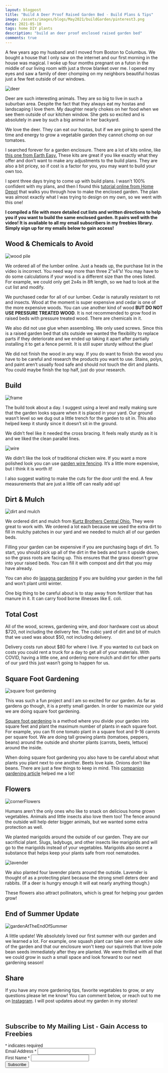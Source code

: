 ```yaml
---
layout: blogpost
title: "Build A Deer Proof Raised Garden Bed - Build Plans & Tips"
image: /assets/images/blogs/May2021/buildGarden/pinterest3.png
date: 2021-05-10
tags: home DIY plants
description: "build an deer proof enclosed raised garden bed"
comments: true
---
```


A few years ago my husband and I moved from Boston to Columbus. We bought a house that I only saw on the internet and our first morning in the house was magical. I woke up four months pregnant on a futon in the middle of our living room with just a throw blanket over me. I opened my eyes and saw a family of deer chomping on my neighbors beautiful hostas just a few feet outside of our windows. 

![deer](/assets/images/blogs/May2021/buildGarden/deer.jpg)

Deer are such interesting animals. They are so big to live in such a suburban area. Despite the fact that they always eat my hostas and landscaping I love them. My daughter nearly chokes on her food when we see them outside of our kitchen window. She gets so excited and is absolutely in awe by such a big animal in her backyard.

We love the deer. They can eat our hostas, but if we are going to spend the time and energy to grow a vegetable garden they cannot chomp on our tomatoes.

I searched forever for a garden enclosure. There are a lot of kits online, like [this one from Earth Easy.](https://eartheasy.com/deer-proof-cedar-complete-raised-garden-bed-kit-8-x-8-x-20/?sku=RB88-RB88DFO&gclid=CjwKCAjwkN6EBhBNEiwADVfya_wBB5745OxuUoCTttElc8cFjdaSBTK3289srzBLSDIDd9r7_f4nOhoCaV4QAvD_BwE) These kits are great if you like exactly what they offer and don’t want to make any adjustments to the build plans. They are also a bit pricey, so if cost is a factor for you, you may want to build your own too.

I spent three days trying to come up with build plans. I wasn’t 100% confident with my plans, and then I found this [tutorial online from Home Depot](https://www.homedepot.com/c/ah/how-to-build-a-garden-enclosure/9ba683603be9fa5395fab906c283378) that walks you through how to make the enclosed garden. The plan was almost exactly what I was trying to design on my own, so we went with this one!

**I compiled a file with more detailed cut lists and written directions to help you if you want to build the same enclosed garden. It pairs well with the video! It is available to all my email subscribers in my freebies library. Simply sign up for my emails below to gain access!**

## Wood & Chemicals to Avoid

![wood pile](/assets/images/blogs/May2021/buildGarden/wood.jpg)

We ordered all of the lumber online. Just a heads up, the purchase list in the video is incorrect. You need way more than three 2”x4”s! You may have to do some calculations if your wood is a different size than the ones listed. For example, we could only get 2x4s in 8ft length, so we had to look at the cut list and modify.

We purchased cedar for all of our lumber. Cedar is naturally resistant to rot and insects. Wood at the moment is super expensive and cedar is one of the more expensive woods. You can use another kind of wood **BUT DO NOT USE PRESSURE TREATED WOOD**. It is not recommended to grow food in raised beds with pressure treated wood. There are chemicals in it.

We also did not use glue when assembling. We only used screws. Since this is a raised garden bed that sits outside we wanted the flexibility to replace parts if they deteriorate and we ended up taking it apart after partially installing it to get a fence permit. It is still super sturdy without the glue!

We did not finish the wood in any way. If you do want to finish the wood you have to be careful and research the products you want to use. Stains, polys, and paint aren’t usually food safe and should not touch the dirt and plants. You could maybe finish the top half, just do your research.

## Build

![frame](/assets/images/blogs/May2021/buildGarden/frame.jpg)

The build took about a day. I suggest using a level and really making sure that the garden looks square when it is placed in your yard. Our ground wasn’t level so we dug out a little trench for the garden to sit in. This also helped keep it sturdy since it doesn’t sit in the ground.

We didn’t feel like it needed the cross bracing. It feels really sturdy as it is and we liked the clean parallel lines. 

![wire](/assets/images/blogs/May2021/buildGarden/wire.jpg)

We didn’t like the look of traditional chicken wire. If you want a more polished look you can use [garden wire fencing](https://www.lowes.com/pd/Garden-Zone-black-Steel-Welded-wire-Common-50-x-4-Actual-50-x-4/1000639123). It’s a little more expensive, but I think it is worth it!

I also suggest waiting to make the cuts for the door until the end. A few measurements that are just a little off can really add up! 

## Dirt & Mulch

![dirt and mulch](/assets/images/blogs/May2021/buildGarden/dirtMulch.jpg)

We ordered dirt and mulch from [Kurtz Brothers Central Ohio.](https://www.kbcolumbus.com/product/growers/) They were great to work with. We ordered a lot each because we used the extra dirt to fill in mulchy patches in our yard and we needed to mulch all of our garden beds.

Filling your garden can be expensive if you are purchasing bags of dirt. To start, you should pick up all of the dirt in the beds and turn it upside down, so the grass roots are facing up. This ensures that the grass doesn’t grow into your raised beds. You can fill it with compost and dirt that you may have already. 

You can also do [lasagna gardening](https://www.thespruce.com/how-to-make-a-lasagna-garden-2539877) if you are building your garden in the fall and won’t plant until winter. 

One big thing to be careful about is to stay away from fertilizer that has manure in it. It can carry food borne illnesses like E. coli. 

## Total Cost

All of the wood, screws, gardening wire, and door hardware cost us about $720, not including the delivery fee. The cubic yard of dirt and bit of mulch that we used was about $50, not including delivery. 

Delivery costs run about $80 for where I live. If you wanted to cut back on costs you could rent a truck for a day to get all of your materials. With COVID, having a little one, and ordering more mulch and dirt for other parts of our yard this just wasn’t going to happen for us. 

## Square Foot Gardening

![square foot gardening](/assets/images/blogs/May2021/buildGarden/bokChoy.jpg)

This was such a fun project and I am so excited for our garden. As far as gardens go though, it is a pretty small garden. In order to maximize our yield we are doing square foot gardening. 

[Square foot gardening](https://squarefootgardening.org) is a method where you divide your garden into square feet and plant the maximum number of plants in each square foot. For example, you can fit one tomato plant in a square foot and 9-16 carrots per square foot. We are doing tall growing plants (tomatoes, peppers, beans) around the outside and shorter plants (carrots, beets, lettuce) around the inside. 

When doing square foot gardening you also have to be careful about what plants you plant next to one another. Beets love kale. Onions don’t like beans. There are just a few things to keep in mind. This [companion gardening article](https://harvesttotable.com/companion_planting_in_the_vege/) helped me a lot!

## Flowers

![cornerFlowers](/assets/images/blogs/May2021/buildGarden/corner.jpg)

Humans aren’t the only ones who like to snack on delicious home grown vegetables. Animals and little insects also love them too! The fence around the outside will help deter bigger animals, but we wanted some extra protection as well.

We planted marigolds around the outside of our garden. They are our sacrificial plant. Slugs, ladybugs, and other insects like marigolds and will go to the marigolds instead of your vegetables. Marigolds also secret a substance that helps keep your plants safe from root nematodes. 

![lavender](/assets/images/blogs/May2021/buildGarden/lavenderMarigolds.jpg)

We also planted four lavender plants around the outside. Lavender is thought of as a protecting plant because the strong smell deters deer and rabbits. (If a deer is hungry enough it will eat nearly anything though.)

These flowers also attract pollinators, which is great for helping your garden grow! 

## End of Summer Update

![gardenAtTheEndOfSummer](/assets/images/blogs/May2021/buildGarden/gardenEndOfSummer.jpg)

A little update! We absolutely loved our first summer with our garden and we learned a lot. For example, one squash plant can take over an entire side of the garden and that our enclosure won't keep our squirrels that love pole bean seeds immediately after they are planted. We were thrilled with all that we could grow in such a small space and look forward to our next gardening season!

## Share

If you have any more gardening tips, favorite vegetables to grow, or any questions please let me know! You can comment below, or reach out to me on [Instagram](https://www.instagram.com/joyberrystudios/). I will post updates about my garden in my stories!





<br>

<!-- Begin Mailchimp Signup Form -->
<link href="//cdn-images.mailchimp.com/embedcode/classic-10_7.css" rel="stylesheet" type="text/css">
<style type="text/css">
    #mc_embed_signup{background:#fff; clear:left; font:14px Helvetica,Arial,sans-serif; }
    /* Add your own Mailchimp form style overrides in your site stylesheet or in this style block.
       We recommend moving this block and the preceding CSS link to the HEAD of your HTML file. */
</style>
<div id="mc_embed_signup">
<form action="https://Joyberrystudios.us1.list-manage.com/subscribe/post?u=eca5a397f2fb0d58dcb66315c&amp;id=99d28d5b5c" method="post" id="mc-embedded-subscribe-form" name="mc-embedded-subscribe-form" class="validate" target="_blank" novalidate>
    <div id="mc_embed_signup_scroll">
    <h2>Subscribe to My Mailing List - Gain Access to Freebies</h2>
<div class="indicates-required"><span class="asterisk">*</span> indicates required</div>
<div class="mc-field-group">
    <label for="mce-EMAIL">Email Address  <span class="asterisk">*</span>
</label>
    <input type="email" value="" name="EMAIL" class="required email" id="mce-EMAIL">
</div>
<div class="mc-field-group">
    <label for="mce-FNAME">First Name  <span class="asterisk">*</span>
</label>
    <input type="text" value="" name="FNAME" class="required" id="mce-FNAME">
</div>
    <div id="mce-responses" class="clear">
        <div class="response" id="mce-error-response" style="display:none"></div>
        <div class="response" id="mce-success-response" style="display:none"></div>
    </div>    <!-- real people should not fill this in and expect good things - do not remove this or risk form bot signups-->
    <div style="position: absolute; left: -5000px;" aria-hidden="true"><input type="text" name="b_eca5a397f2fb0d58dcb66315c_99d28d5b5c" tabindex="-1" value=""></div>
    <div class="clear"><input type="submit" value="Subscribe" name="subscribe" id="mc-embedded-subscribe" class="button"></div>
    </div>
</form>
</div>
<script type='text/javascript' src='//s3.amazonaws.com/downloads.mailchimp.com/js/mc-validate.js'></script><script type='text/javascript'>(function($) {window.fnames = new Array(); window.ftypes = new Array();fnames[0]='EMAIL';ftypes[0]='email';fnames[1]='FNAME';ftypes[1]='text';fnames[2]='LNAME';ftypes[2]='text';fnames[3]='ADDRESS';ftypes[3]='address';fnames[4]='PHONE';ftypes[4]='phone';fnames[5]='BIRTHDAY';ftypes[5]='birthday';fnames[6]='OPTIN';ftypes[6]='text';}(jQuery));var $mcj = jQuery.noConflict(true);</script>
<!--End mc_embed_signup-->

<br>
<br>
